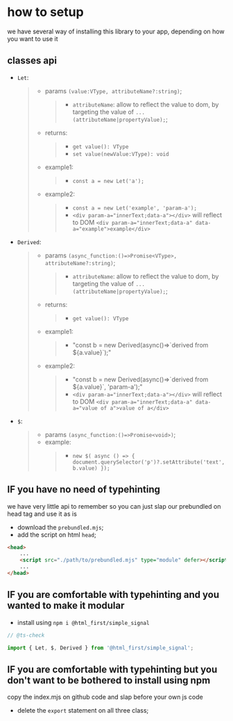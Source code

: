 ﻿# how to setup

we have several way of installing this library to your app, depending on how you want to use it

## classes api

-   `Let`:
    > -   params `(value:VType, attributeName?:string)`;
    >     > -   `attributeName`: allow to reflect the value to dom, by targeting the value of
    >     >     `...(attributeName|propertyValue);`;
    > -   returns:
    >     > -   `get value(): VType`
    >     > -   `set value(newValue:VType): void`
    > -   example1:
    >     > -   `const a = new Let('a');`
    > -   example2:
    >     > -   `const a = new Let('example', 'param-a');`
    >     > -   `<div param-a="innerText;data-a"></div>` will reflect to DOM
    >     >     `<div param-a="innerText;data-a" data-a="example">example</div>`
-   `Derived`:
    > -   params `(async_function:()=>Promise<VType>, attributeName?:string)`;
    >     > -   `attributeName`: allow to reflect the value to dom, by targeting the value of
    >     >     `...(attributeName|propertyValue);`;
    > -   returns:
    >     > -   `get value(): VType`
    > -   example1:
    >     > -   "const b = new Derived(async()=>\`derived from ${a.value}\`);"
    > -   example2:
    >     > -   "const b = new Derived(async()=>\`derived from ${a.value}\`, 'param-a');"
    >     > -   `<div param-a="innerText;data-a"></div>` will reflect to DOM
    >     >     `<div param-a="innerText;data-a" data-a="value of a">value of a</div>`
-   `$`:
    > -   params `(async_function:()=>Promise<void>)`;
    > -   example:
    >     > -   `new $( async () => { document.querySelector('p')?.setAttribute('text', b.value) });`

## IF you have no need of typehinting

we have very little api to remember so you can just slap our prebundled on head tag and use it as is

-   download the `prebundled.mjs`;
-   add the script on html `head`;

```html
<head>
	...
	<script src="./path/to/prebundled.mjs" type="module" defer></script>
	...
</head>
```

## IF you are comfortable with typehinting and you wanted to make it modular

-   install using `npm i @html_first/simple_signal`

```js
// @ts-check

import { Let, $, Derived } from '@html_first/simple_signal';
```

## IF you are comfortable with typehinting but you don't want to be bothered to install using npm

copy the index.mjs on github code and slap before your own js code

-   delete the `export` statement on all three class;
